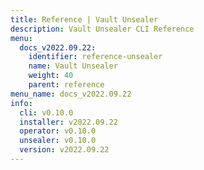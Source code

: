 ```yaml
---
title: Reference | Vault Unsealer
description: Vault Unsealer CLI Reference
menu:
  docs_v2022.09.22:
    identifier: reference-unsealer
    name: Vault Unsealer
    weight: 40
    parent: reference
menu_name: docs_v2022.09.22
info:
  cli: v0.10.0
  installer: v2022.09.22
  operator: v0.10.0
  unsealer: v0.10.0
  version: v2022.09.22
---
```


